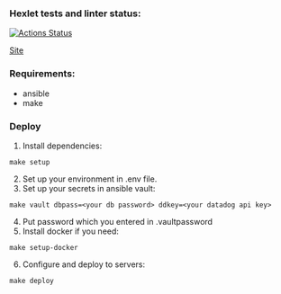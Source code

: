 ### Hexlet tests and linter status:
[![Actions Status](https://github.com/dannycyberwalker/devops-for-programmers-project-76/workflows/hexlet-check/badge.svg)](https://github.com/dannycyberwalker/devops-for-programmers-project-76/actions)

[Site](https://dannycw.xyz)

### Requirements:
- ansible
- make

### Deploy
1. Install dependencies:
```
make setup
```
2. Set up your environment in .env file.
3. Set up your secrets in ansible vault:
```
make vault dbpass=<your db password> ddkey=<your datadog api key>
```
4. Put password which you entered in .vaultpassword 
5. Install docker if you need:
```
make setup-docker
```
6. Configure and deploy to servers:
```
make deploy
``` 